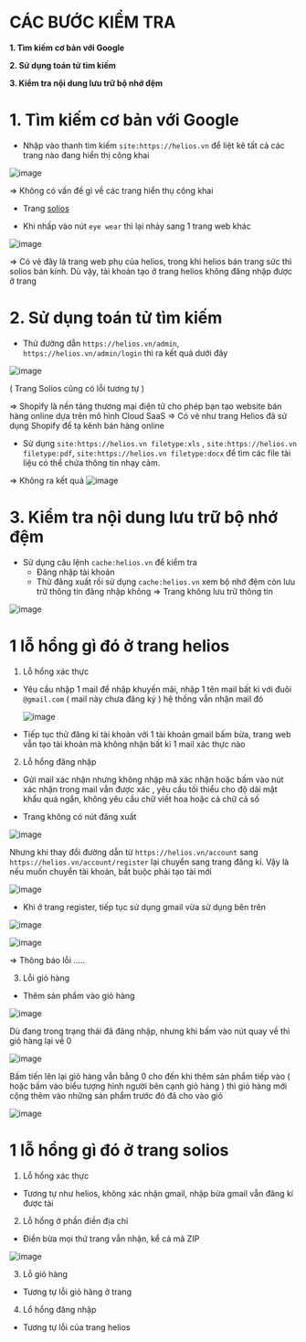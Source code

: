 # CÁC BƯỚC KIỂM TRA #

**1. Tìm kiếm cơ bản với Google**

**2. Sử dụng toán tử tìm kiếm**
  
**3. Kiểm tra nội dung lưu trữ bộ nhớ đệm**

# 1. Tìm kiếm cơ bản với Google #

- Nhập vào thanh tìm kiếm `site:https://helios.vn`  để liệt kê tất cả các trang nào đang hiển thị công khai

 ![image](https://github.com/user-attachments/assets/825d7fff-552b-43a0-b3af-f2bd55959639)

=> Không có vấn đề gì về các trang hiển thụ công khai

- Trang [solios](https://solios.vn/)

 - Khi nhấp vào nút  `eye wear` thì lại nhảy sang 1 trang web khác

![image](https://github.com/user-attachments/assets/d5472077-ec38-4d68-a9a2-7a67a88cb036)

=> Có vẻ đây là trang web phụ của helios, trong khi helios bán trang sức thì solios bán kính. Dù vậy, tài khoản tạo ở trang helios không đăng nhập được ở trang 

# 2. Sử dụng toán tử tìm kiếm

- Thử đường dẫn `https://helios.vn/admin`, `https://helios.vn/admin/login` thì ra kết quả dưới đây

![image](https://github.com/user-attachments/assets/35d3f8a0-2838-424e-9cc5-4b8887ab8782)

( Trang Solios cũng có lỗi tương tự )

=> Shopify là nền tảng thương mại điện tử cho phép bạn tạo website bán hàng online dựa trên mô hình Cloud SaaS => Có vẻ như trang Helios đã sử dụng Shopify để tạ kênh bán hàng online

- Sử dụng `site:https://helios.vn filetype:xls` , `site:https://helios.vn filetype:pdf`, `site:https://helios.vn filetype:docx` để tìm các file tài liệu có thể chứa thông tin nhạy cảm.

=> Không ra kết quả
![image](https://github.com/user-attachments/assets/c7f2c625-5a48-4d03-a898-65b1964c8519)

# 3. Kiểm tra nội dung lưu trữ bộ nhớ đệm

- Sử dụng câu lệnh `cache:helios.vn` để kiểm tra
  - Đăng nhập tài khoản
  - Thử đăng xuất rồi sử dụng `cache:helios.vn` xem bộ nhớ đệm còn lưu trữ thông tin đăng nhập không
=> Trang không lưu trữ thông tin

![image](https://github.com/user-attachments/assets/55e2c105-fdc6-48f5-bfcd-910b8aaaf937)



# 1 lỗ hổng gì đó ở trang helios

1. Lỗ hổng xác thực

- Yêu cầu nhập 1 mail để nhập khuyến mãi, nhập 1 tên mail bất kì với đuôi `@gmail.com` ( mail này chưa đăng ký ) hệ thống vẫn nhận mail đó

  ![image](https://github.com/user-attachments/assets/471c3fbc-9c2a-47d6-a00b-cd50c740680c)

- Tiếp tục thử đăng kí tài khoản với 1 tài khoản gmail bấm bừa, trang web vẫn tạo tài khoản mà không nhận bất kì 1 mail xác thực nào

2. Lỗ hổng đăng nhập

- Gửi mail xác nhận nhưng không nhập mã xác nhận hoặc bấm vào nút xác nhận trong mail vẫn được xác , yêu cầu tối thiểu cho độ dài mật khẩu quá ngắn, không yêu cầu chữ viết hoa hoặc cả chữ cả số

- Trang không có nút đăng xuất 

![image](https://github.com/user-attachments/assets/b79b9571-ffff-4574-96c6-b797aab3c1c0)

Nhưng khi thay đổi đường dẫn từ `https://helios.vn/account` sang `https://helios.vn/account/register` lại chuyển sang trang đăng kí. Vậy là nếu muốn chuyển tài khoản, bắt buộc phải tạo tài  mới

![image](https://github.com/user-attachments/assets/3858d11b-adda-44ff-b959-e1b736d32f92)

- Khi ở trang register, tiếp tục sử dụng gmail vừa sử dụng bên trên

![image](https://github.com/user-attachments/assets/24e1a78a-0fbc-4def-acc2-8c0738dc8ca4)

![image](https://github.com/user-attachments/assets/de69bc5e-b61b-4d7b-97ed-90f9ecc88fb4)

=> Thông báo lỗi .....

3. Lỗi giỏ hàng

- Thêm sản phẩm vào giỏ hàng

![image](https://github.com/user-attachments/assets/2b21ee56-8bbc-4c86-a7d5-d0ca805b112a)

Dù đang trong trạng thái đã đăng nhập, nhưng khi bấm vào nút quay về thì giỏ hàng lại về 0

![image](https://github.com/user-attachments/assets/e411ce12-ecdc-4270-a78f-ae31e9f6ad26)

Bấm tiến lên lại giỏ hàng vẫn bằng 0 cho đến khi thêm sản phẩm tiếp vào ( hoặc bấm vào biểu tượng hình người bên cạnh giỏ hàng ) thì giỏ hàng mới cộng thêm vào những sản phẩm trước đó đã cho vào giỏ 

![image](https://github.com/user-attachments/assets/162a7dbe-ca56-4388-b08f-71f7215b0521)

# 1 lỗ hổng gì đó ở trang solios

1. Lỗ hổng xác thực

- Tương tự như helios, không xác nhận gmail, nhập bừa gmail vẫn đăng kí được tài 

2. Lỗ hổng ở phần điền địa chỉ

- Điền bừa mọi thứ trang vẫn nhận, kể cả mã ZIP

![image](https://github.com/user-attachments/assets/f3d7eb50-006f-4556-897c-811663bae0cd)

3. Lỗ giỏ hàng

- Tương tự lỗi giỏ hàng ở trang 

4. Lổ hổng đăng nhập

- Tương tự lỗi của trang helios
